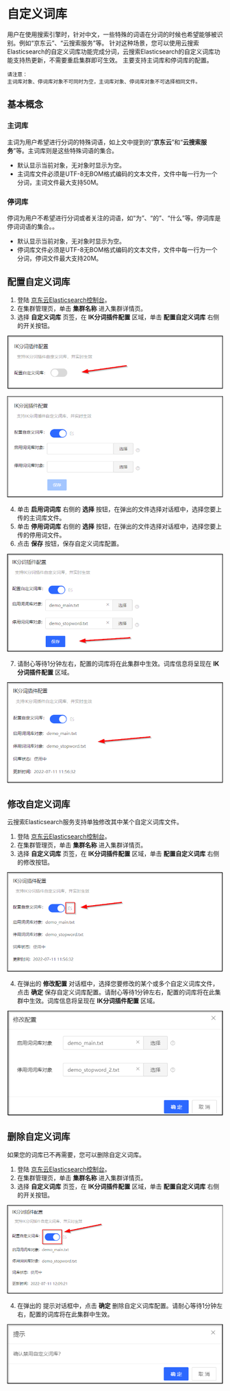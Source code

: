 # 自定义词库
用户在使用搜索引擎时，针对中文，一些特殊的词语在分词的时候也希望能够被识别。例如“京东云”、“云搜索服务”等。
针对这种场景，您可以使用云搜索Elasticsearch的自定义词库功能完成分词，云搜索Elasticsearch的自定义词库功能支持热更新，不需要重启集群即可生效。
主要支持主词库和停词库的配置。

```
请注意：
主词库对象、停词库对象不可同时为空，主词库对象、停词库对象不可选择相同文件。
```
## 基本概念
### 主词库
主词为用户希望进行分词的特殊词语，如上文中提到的“**京东云**”和“**云搜索服务**”等。主词库则是这些特殊词语的集合。</br>
- 默认显示当前对象，无对象时显示为空。</br>
- 主词库文件必须是UTF-8无BOM格式编码的文本文件，文件中每一行为一个分词，主词文件最大支持50M。</br>
### 停词库
停词为用户不希望进行分词或者关注的词语，如“为”、“的”、“什么”等。停词库是停词词语的集合。。
- 默认显示当前对象，无对象时显示为空。
- 停词库文件必须是UTF-8无BOM格式编码的文本文件，文件中每一行为一个分词，停词文件最大支持20M。

## 配置自定义词库
1. 登陆 [京东云Elasticsearch控制台](https://es-console.jdcloud.com/clusters)。
2. 在集群管理页，单击 **集群名称** 进入集群详情页。 
3. 选择 **自定义词库** 页签，在 **IK分词插件配置** 区域，单击 **配置自定义词库** 右侧的开关按钮。

![](../../../../image/Elasticsearch/IKConfig/ES_IK_Config.png)

![](../../../../image/Elasticsearch/IKConfig/ES_IK_Config_1.png)

4. 单击 **启用词词库** 右侧的 **选择** 按钮，在弹出的文件选择对话框中，选择您要上传的主词库文件。
5. 单击 **停用词词库** 右侧的 **选择** 按钮，在弹出的文件选择对话框中，选择您要上传的停用词文件。
6. 点击 **保存** 按钮，保存自定义词库配置。

![](../../../../image/Elasticsearch/IKConfig/ES_IK_Config_2.png)

7. 请耐心等待1分钟左右，配置的词库将在此集群中生效。词库信息将呈现在 **IK分词插件配置** 区域。

![](../../../../image/Elasticsearch/IKConfig/ES_IK_Config_3.png)

## 修改自定义词库
云搜索Elasticsearch服务支持单独修改其中某个自定义词库文件。
1. 登陆 [京东云Elasticsearch控制台](https://es-console.jdcloud.com/clusters)。
2. 在集群管理页，单击 **集群名称** 进入集群详情页。 
3. 选择 **自定义词库** 页签，在 **IK分词插件配置** 区域，单击 **配置自定义词库** 右侧的修改按钮。

![](../../../../image/Elasticsearch/IKConfig/ES_IK_Config_4.png)

4. 在弹出的 **修改配置** 对话框中，选择您要修改的某个或多个自定义词库文件，点击 **确定** 保存自定义词库配置。请耐心等待1分钟左右，配置的词库将在此集群中生效。词库信息将呈现在 **IK分词插件配置** 区域。

![](../../../../image/Elasticsearch/IKConfig/ES_IK_Config_5.png)

## 删除自定义词库
如果您的词库已不再需要，您可以删除自定义词库。
1. 登陆 [京东云Elasticsearch控制台](https://es-console.jdcloud.com/clusters)。
2. 在集群管理页，单击 **集群名称** 进入集群详情页。 
3. 选择 **自定义词库** 页签，在 **IK分词插件配置** 区域，单击 **配置自定义词库** 右侧的开关按钮。

![](../../../../image/Elasticsearch/IKConfig/ES_IK_Config_6.png)

4. 在弹出的 提示对话框中，点击 **确定** 删除自定义词库配置。请耐心等待1分钟左右，配置的词库将在此集群中生效。

![](../../../../image/Elasticsearch/IKConfig/ES_IK_Config_7.png)
